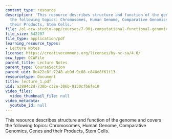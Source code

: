 ```yaml
---
content_type: resource
description: 'This resource describes structure and function of the genome and covers
  the following topics: Chromosomes, Human Genome, Comparative Genomics, Genes and
  their Products, Stem Cells.'
file: /ol-ocw-studio-app/courses/7-90j-computational-functional-genomics-spring-2005/a3894c2d730bc32e306b9130cfb6fe10_lecture_1.pdf
file_size: 642207
file_type: application/pdf
learning_resource_types:
- Lecture Notes
license: https://creativecommons.org/licenses/by-nc-sa/4.0/
ocw_type: OCWFile
parent_title: Lecture Notes
parent_type: CourseSection
parent_uid: 8e422c8f-7248-ab9d-9c08-c848e8f61f13
resourcetype: Document
title: lecture_1.pdf
uid: a3894c2d-730b-c32e-306b-9130cfb6fe10
video_files:
  video_thumbnail_file: null
video_metadata:
  youtube_id: null
---
```

This resource describes structure and function of the genome and covers the following topics: Chromosomes, Human Genome, Comparative Genomics, Genes and their Products, Stem Cells.